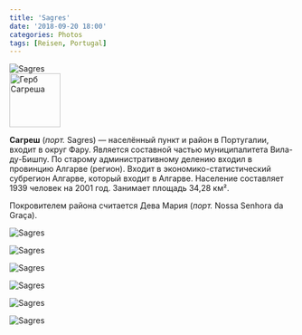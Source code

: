 ```yaml
---
title: 'Sagres'
date: '2018-09-20 18:00'
categories: Photos
tags: [Reisen, Portugal]
---
```


<div class='preview'><img src='{{urls.media}}/SagresOK.jpg' alt='Sagres'></div>

<img alt="Герб Сагреша" src="//upload.wikimedia.org/wikipedia/commons/thumb/6/61/VBP-sagres.png/90px-VBP-sagres.png" width="90" height="95" srcset="//upload.wikimedia.org/wikipedia/commons/thumb/6/61/VBP-sagres.png/135px-VBP-sagres.png 1.5x, //upload.wikimedia.org/wikipedia/commons/thumb/6/61/VBP-sagres.png/180px-VBP-sagres.png 2x" data-file-width="413" data-file-height="434">

**Сагреш** (_порт._ Sagres) — населённый пункт и район в Португалии, входит в округ Фару. Является составной частью муниципалитета Вила-ду-Бишпу. По старому административному делению входил в провинцию Алгарве (регион). Входит в экономико-статистический субрегион Алгарве, который входит в Алгарве. Население составляет 1939 человек на 2001 год. Занимает площадь 34,28 км².

Покровителем района считается Дева Мария (_порт._ Nossa Senhora da Graça).

<a id='5c0bed5e29ddff7467c3e5fee18d6efd-800'></a>![Sagres]({{urls.media}}/5c0bed5e29ddff7467c3e5fee18d6efd-800.jpg 'Самая юго-западная точка Европы')

<a id='c8ecaba04535defd46a9b685fccc3bb3-800'></a>![Sagres]({{urls.media}}/c8ecaba04535defd46a9b685fccc3bb3-800.jpg 'Самый юго-западный храм Европы')

<a id='bf9cb1b7641b6fba343c950f75b49e39-800'></a>![Sagres]({{urls.media}}/bf9cb1b7641b6fba343c950f75b49e39-800.jpg 'Где-то там — Америка')

<a id='b25ebd05a3948775d1f99d5a7a1122a7-800'></a>![Sagres]({{urls.media}}/b25ebd05a3948775d1f99d5a7a1122a7-800.jpg 'А там — Европа')

<a id='972dcde5a5ba15431be150bba36cd4a8-800'></a>![Sagres]({{urls.media}}/972dcde5a5ba15431be150bba36cd4a8-800.jpg 'Маяк…')

<a id='4362d03cd9c50c417e5204f296e8ea6b-800'></a>![Sagres]({{urls.media}}/4362d03cd9c50c417e5204f296e8ea6b-800.jpg '…и море.')

